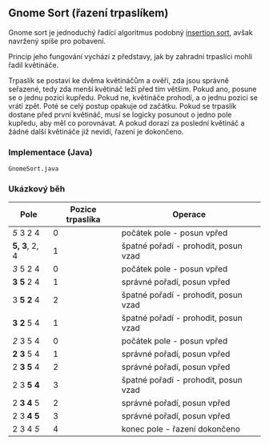 ## Gnome Sort (řazení trpaslíkem)

Gnome sort je jednoduchý řadící algoritmus podobný [insertion sort](wiki/insertion-sort), avšak navržený spíše pro pobavení.

Princip jeho fungování vychází z představy, jak by zahradní trpaslíci mohli řadil květináče. 

Trpaslík se postaví ke dvěma květináčům a ověří, zda jsou správně seřazené, tedy zda menší květináč leží před tím větším.
Pokud ano, posune se o jednu pozici kupředu. 
Pokud ne, květináče prohodí, a o jednu pozici se vrátí zpět.
Poté se celý postup opakuje od začátku.
Pokud se trpaslík dostane před první květináč, musí se logicky posunout o jedno pole kupředu, aby měl co porovnávat.
A pokud dorazí za poslední květináč a žádné další květináče již nevidí, řazení je dokončeno.

### Implementace (Java)

```include:java
GnomeSort.java
```

### Ukázkový běh

| Pole | Pozice trpaslíka | Operace
|---|---|---
| *5* 3 2 4 | 0 | počátek pole - posun vpřed
| **5, 3**, 2, 4 | 1 | špatné pořadí - prohodit, posun vzad
| *3* 5 2 4 | 0 | počátek pole - posun vpřed
| **3 5** 2 4 | 1 | správné pořadí, posun vpřed
| 3 **5 2** 4 | 2 | špatné pořadí - prohodit, posun vzad
| **3 2** 5 4 | 1 | špatné pořadí - prohodit, posun vzad
| *2* 3 5 4 | 0 | počátek pole - posun vpřed
| **2 3** 5 4 | 1 | správné pořadí, posun vpřed
| 2 **3 5** 4 | 2 | správné pořadí, posun vpřed
| 2 3 **5 4** | 3 | špatné pořadí - prohodit, posun vzad
| 2 **3 4** 5 | 2 | správné pořadí, posun vpřed
| 2 3 **4 5** | 3 | správné pořadí, posun vpřed
| 2 3 4 *5* | 4 | konec pole - řazení dokončeno